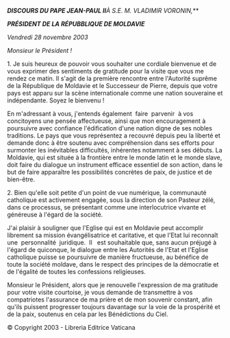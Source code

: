 ***DISCOURS DU PAPE JEAN-PAUL II**À S.E. M. VLADIMIR VORONIN,***

***PRÉSIDENT DE LA RÉPUBBLIQUE DE MOLDAVIE***

*Vendredi* *28 novembre 2003*

*Monsieur le Président !*

1. Je suis heureux de pouvoir vous souhaiter une cordiale bienvenue et de vous exprimer des sentiments de gratitude pour la visite que vous me rendez ce matin. Il s'agit de la première rencontre entre l'Autorité suprême de la République de Moldavie et le Successeur de Pierre, depuis que votre pays est apparu sur la scène internationale comme une nation souveraine et indépendante. Soyez le bienvenu !

En m'adressant à vous, j'entends également  faire  parvenir  à vos concitoyens une pensée affectueuse, ainsi que mon encouragement à poursuivre avec confiance l'édification d'une nation digne de ses nobles traditions. Le pays que vous représentez a recouvré depuis peu la liberté et demande donc à être soutenu avec compréhension dans ses efforts pour surmonter les inévitables difficultés, inhérentes notamment à ses débuts. La Moldavie, qui est située à la frontière entre le monde latin et le monde slave, doit faire du dialogue un instrument efficace essentiel de son action, dans le but de faire apparaître les possibilités concrètes de paix, de justice et de bien-être.

2. Bien qu'elle soit petite d'un point de vue numérique, la communauté catholique est activement engagée, sous la direction de son Pasteur zélé, dans ce processus, se présentant comme une interlocutrice vivante et généreuse à l'égard de la société.

J'ai plaisir à souligner que l'Eglise qui est en Moldavie peut accomplir librement sa mission évangélisatrice et caritative, et que l'Etat lui reconnaît une  personnalité  juridique.  Il   est souhaitable que, sans aucun préjugé à l'égard de quiconque, le dialogue entre les Autorités de l'Etat et l'Eglise catholique puisse se poursuivre de manière fructueuse, au bénéfice de toute la société moldave, dans le respect des principes de la démocratie et de l'égalité de toutes les confessions religieuses.

Monsieur le Président, alors que je renouvelle l'expression de ma gratitude pour votre visite courtoise, je vous demande de transmettre à vos compatriotes l'assurance de ma prière et de mon souvenir constant, afin qu'ils puissent progresser toujours davantage sur la voie de la prospérité et de la paix, soutenus en cela par les Bénédictions du Ciel.

© Copyright 2003 - Libreria Editrice Vaticana